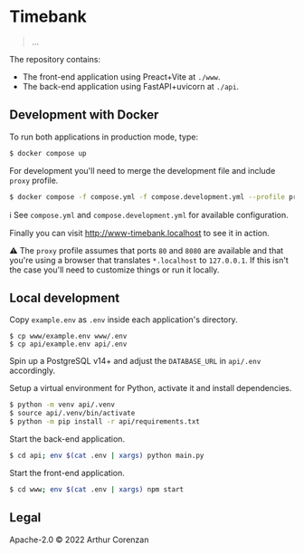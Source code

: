 # Timebank

> ...

The repository contains:

- The front-end application using Preact+Vite at `./www`.
- The back-end application using FastAPI+uvicorn at `./api`.

## Development with Docker

To run both applications in production mode, type:

```sh
$ docker compose up
```

For development you'll need to merge the development file and include `proxy` profile.

```sh
$ docker compose -f compose.yml -f compose.development.yml --profile proxy up
```

ℹ️ See `compose.yml` and `compose.development.yml` for available configuration.

Finally you can visit http://www-timebank.localhost to see it in action.

⚠️ The `proxy` profile assumes that ports `80` and `8080` are available and that you're using a browser that translates `*.localhost` to `127.0.0.1`. If this isn't the case you'll need to customize things or run it locally.

## Local development

Copy `example.env` as `.env` inside each application's directory.

```
$ cp www/example.env www/.env
$ cp api/example.env api/.env
```

Spin up a PostgreSQL v14+ and adjust the `DATABASE_URL` in `api/.env` accordingly.

Setup a virtual environment for Python, activate it and install dependencies.

```sh
$ python -m venv api/.venv
$ source api/.venv/bin/activate
$ python -m pip install -r api/requirements.txt
```

Start the back-end application.

```sh
$ cd api; env $(cat .env | xargs) python main.py
```

Start the front-end application.

```sh
$ cd www; env $(cat .env | xargs) npm start
```

## Legal

Apache-2.0 ©️ 2022 Arthur Corenzan
